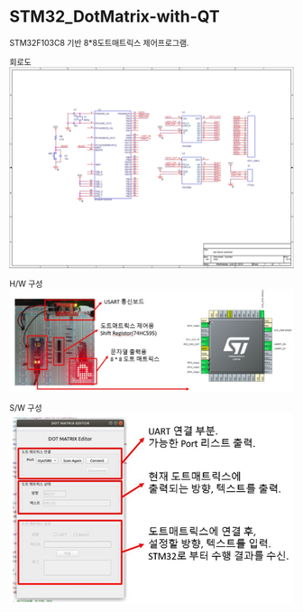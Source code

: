 # STM32_DotMatrix-with-QT
STM32F103C8 기반 8*8도트매트릭스 제어프로그램.

회로도
![Alt text](/img/회로도.jpg "회로도")

H/W 구성
![Alt text](/img/HW구성도.JPG "하드웨어 구성")

S/W 구성
![Alt text](/img/SW구성도.JPG "소프트웨어 구성")
